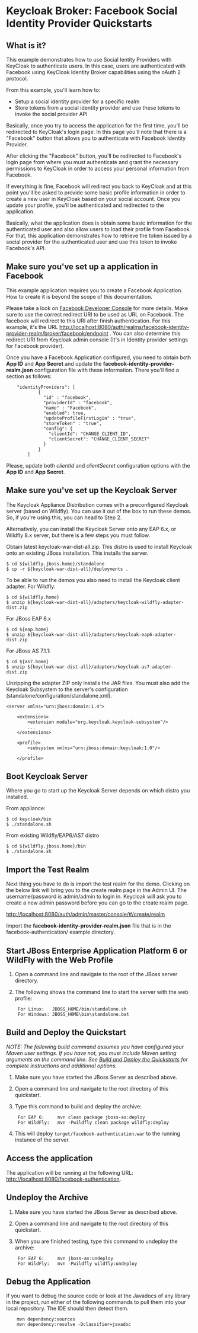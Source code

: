 # Keycloak Broker: Facebook Social Identity Provider Quickstarts

What is it?
-----------

This example demonstrates how to use Social Ientity Providers with KeyCloak to authenticate users. In this case,
users are authenticated with Facebook using KeyCloak Identity Broker capabilities using the oAuth 2 protocol.

From this example, you'll learn how to:

* Setup a social identity provider for a specific realm
* Store tokens from a social identity provider and use these tokens to invoke the social provider API

Basically, once you try to access the application for the first time, you'll be redirected to KeyCloak's login page.
In this page you'll note that there is a "Facebook" button that allows you to authenticate with Facebook Identity Provider.

After clicking the "Facebook" button, you'll be redirected to Facebook's login page from where you must authenticate
and grant the necessary permissions to KeyCloak in order to access your personal information from Facebook.

If everything is fine, Facebook will redirect you back to KeyCloak and at this point you'll be asked to provide some
basic profile information in order to create a new user in KeyCloak based on your social account. Once you update your profile,
you'll be authenticated and redirected to the application.

Basically, what the application does is obtain some basic information for the authenticated user and also allow users to
load their profile from Facebook. For that, this application demonstrates how to retrieve the token issued by a social provider
for the authenticated user and use this token to invoke Facebook's API.

Make sure you've set up a application in Facebook
--------------------------------------

This example application requires you to create a Facebook Application. How to create it is beyond the scope of this
documentation.

Please take a look on [Facebook Developer Console](https://developers.facebook.com/apps/) for more details. Make sure to use the correct
redirect URI to be used as URL on Facebook. The facebook will redirect to this URI after finish authentication. For this example, it's the URL
[http://localhost:8080/auth/realms/facebook-identity-provider-realm/broker/facebook/endpoint](http://localhost:8080/auth/realms/facebook-identity-provider-realm/broker/facebook/endpoint) .
You can also determine this redirect URI from Keycloak admin console (It's in Identity provider settings for Facebook provider).

Once you have a Facebook Application configured, you need to obtain both **App ID** and **App Secret** and update the
**facebook-identity-provider-realm.json** configuration file with these information. There you'll find a section as follows:

        "identityProviders": [
                {
                  "id" : "facebook",
                  "providerId" : "facebook",
                  "name" : "Facebook",
                  "enabled": true,
                  "updateProfileFirstLogin" : "true",
                  "storeToken" : "true",
                  "config": {
                    "clientId": "CHANGE_CLIENT_ID",
                    "clientSecret": "CHANGE_CLIENT_SECRET"
                  }
                }
            ]

Please, update both *clientId* and *clientSecret* configuration options with the **App ID** and **App Secret**.

Make sure you've set up the Keycloak Server
--------------------------------------
The Keycloak Appliance Distribution comes with a preconfigured Keycloak server (based on Wildfly).  You can use it out of
the box to run these demos.  So, if you're using this, you can head to Step 2.

Alternatively, you can install the Keycloak Server onto any EAP 6.x, or Wildfly 8.x server, but there is
a few steps you must follow.

Obtain latest keycloak-war-dist-all.zip.  This distro is used to install Keycloak onto an existing JBoss installation.
This installs the server.

    $ cd ${wildfly.jboss.home}/standalone
    $ cp -r ${keycloak-war-dist-all}/deployments .

To be able to run the demos you also need to install the Keycloak client adapter. For Wildfly:

    $ cd ${wildfly.home}
    $ unzip ${keycloak-war-dist-all}/adapters/keycloak-wildfly-adapter-dist.zip

For JBoss EAP 6.x

    $ cd ${eap.home}
    $ unzip ${keycloak-war-dist-all}/adapters/keycloak-eap6-adapter-dist.zip

For JBoss AS 7.1.1:

    $ cd ${as7.home}
    $ unzip ${keycloak-war-dist-all}/adapters/keycloak-as7-adapter-dist.zip

Unzipping the adapter ZIP only installs the JAR files.  You must also add the Keycloak Subsystem to the server's
configuration (standalone/configuration/standalone.xml).

    <server xmlns="urn:jboss:domain:1.4">

        <extensions>
            <extension module="org.keycloak.keycloak-subsystem"/>
            ...
        </extensions>

        <profile>
            <subsystem xmlns="urn:jboss:domain:keycloak:1.0"/>
            ...
        </profile>

Boot Keycloak Server
---------------------------------------
Where you go to start up the Keycloak Server depends on which distro you installed.

From appliance:

```
$ cd keycloak/bin
$ ./standalone.sh
```


From existing Wildfly/EAP6/AS7 distro

```
$ cd ${wildfly.jboss.home}/bin
$ ./standalone.sh
```


Import the Test Realm
---------------------------------------
Next thing you have to do is import the test realm for the demo.  Clicking on the below link will bring you to the
create realm page in the Admin UI.  The username/password is admin/admin to login in.  Keycloak will ask you to
create a new admin password before you can go to the create realm page.

[http://localhost:8080/auth/admin/master/console/#/create/realm](http://localhost:8080/auth/admin/master/console/#/create/realm)

Import the **facebook-identity-provider-realm.json** file that is in the facebook-authentication/ example directory.


Start JBoss Enterprise Application Platform 6 or WildFly with the Web Profile
-------------------------

1. Open a command line and navigate to the root of the JBoss server directory.
2. The following shows the command line to start the server with the web profile:

        For Linux:   JBOSS_HOME/bin/standalone.sh
        For Windows: JBOSS_HOME\bin\standalone.bat


Build and Deploy the Quickstart
-------------------------

_NOTE: The following build command assumes you have configured your Maven user settings. If you have not, you must include Maven setting arguments on the command line. See [Build and Deploy the Quickstarts](../README.md#build-and-deploy-the-quickstarts) for complete instructions and additional options._

1. Make sure you have started the JBoss Server as described above.
2. Open a command line and navigate to the root directory of this quickstart.
3. Type this command to build and deploy the archive:

        For EAP 6:     mvn clean package jboss-as:deploy
        For WildFly:   mvn -Pwildfly clean package wildfly:deploy

4. This will deploy `target/facebook-authentication.war` to the running instance of the server.


Access the application
---------------------

The application will be running at the following URL: <http://localhost:8080/facebook-authentication>.


Undeploy the Archive
--------------------

1. Make sure you have started the JBoss Server as described above.
2. Open a command line and navigate to the root directory of this quickstart.
3. When you are finished testing, type this command to undeploy the archive:

        For EAP 6:     mvn jboss-as:undeploy
        For WildFly:   mvn -Pwildfly wildfly:undeploy


Debug the Application
------------------------------------

If you want to debug the source code or look at the Javadocs of any library in the project, run either of the following commands to pull them into your local repository. The IDE should then detect them.

        mvn dependency:sources
        mvn dependency:resolve -Dclassifier=javadoc
